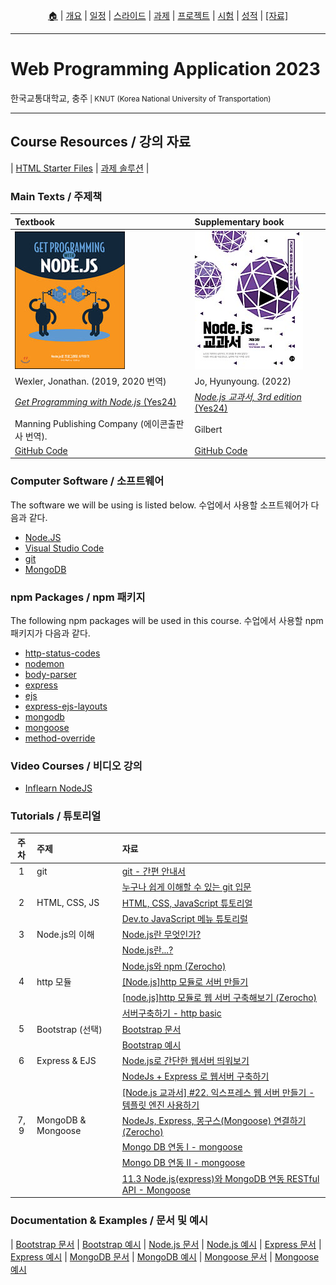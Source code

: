<p id="menu" align="center">
  <a href="https://ut-nodejs.github.io" title="Home">🏠</a> |
  <a href="about.html" title="About">개요</a> |
  <a href="/schedule.html" title="Schedule">일정</a> |
  <a href="/slides.html" title="Slides">스라이드</a> |
  <a href="/assignments.html" title="Assignments">과제</a> |
  <a href="/project.html" title="Project">프로젝트</a> |
  <a href="/tests.html" title="Tests">시험</a> |
  <a href="/grading.html" title="Grading">성적</a> |
  <a href="/resources.html" title="Resources"><u>[자료]</u></a>
</p>

---

# Web Programming Application 2023

<p>한국교통대학교, 충주<small> | KNUT (Korea National University of Transportation)</small></p>

---

## Course Resources / 강의 자료

| [HTML Starter Files](https://github.com/ut-nodejs/html-starter-files) | [과제 솔루션](https://github.com/ut-nodejs/assignment-solutions) |

### Main Texts / 주제책

| Textbook                                                                              | Supplementary book                                                                    |
| :------------------------------------------------------------------------------------ | :------------------------------------------------------------------------------------ |
| ![book-main](/img/gh-pages/book-main.jpg)                                             | ![book-extra](/img/gh-pages/book-extra.jpg)                                           |
| Wexler, Jonathan. (2019, 2020 번역)                                                   | Jo, Hyunyoung. (2022)                                                                 |
| [_Get Programming with Node.js_ (Yes24)](http://www.yes24.com/Product/Goods/86429845) | [_Node.js 교과서, 3rd edition_ (Yes24)](http://www.yes24.com/Product/Goods/116192535) |
| Manning Publishing Company (에이콘출판사 번역).                                       | Gilbert                                                                               |
| [GitHub Code](https://github.com/JonathanWexler/get-programming-with-nodejs)          | [GitHub Code](https://github.com/ZeroCho/nodejs-book)                                 |

### Computer Software / 소프트웨어

The software we will be using is listed below. 수업에서 사용할 소프트웨어가 다음과 같다.

- [Node.JS](https://nodejs.org/en/download/)
- [Visual Studio Code](https://code.visualstudio.com/download)
- [git](https://git-scm.com/downloads)
- [MongoDB](https://www.mongodb.com/try/download/community)

### npm Packages / npm 패키지

The following npm packages will be used in this course. 수업에서 사용할 npm 패키지가 다음과 같다.

- [http-status-codes](https://www.npmjs.com/package/http-status-codes)
- [nodemon](https://www.npmjs.com/package/nodemon)
- [body-parser](https://www.npmjs.com/package/body-parser)
- [express](https://www.npmjs.com/package/express)
- [ejs](https://www.npmjs.com/package/ejs)
- [express-ejs-layouts](https://www.npmjs.com/package/express-ejs-layouts)
- [mongodb](https://www.npmjs.com/package/mongodb)
- [mongoose](https://www.npmjs.com/package/mongoose)
- [method-override](https://www.npmjs.com/package/method-override)

### Video Courses / 비디오 강의

- [Inflearn NodeJS](https://www.inflearn.com/courses?s=nodejs)

### Tutorials / 튜토리얼

| 주차 | 주제               | 자료                                                                                                                                                     |
| :--: | :----------------- | :------------------------------------------------------------------------------------------------------------------------------------------------------- |
|  1   | git                | [git - 간편 안내서](https://up1.github.io/git-guide/index.ko.html)                                                                                       |
|      |                    | [누구나 쉽게 이해할 수 있는 git 입문](https://backlog.com/git-tutorial/kr/)                                                                              |
|  2   | HTML, CSS, JS      | [HTML, CSS, JavaScript 튜토리얼](https://heropy.blog/2019/04/24/html-css-starter/)                                                                       |
|      |                    | [Dev.to JavaScript 메뉴 튜토리럴](https://dev.to/ljcdev/easy-hamburger-menu-with-js-2do0)                                                                |
|  3   | Node.js의 이해     | [Node.js란 무엇인가?](https://velog.io/@sms8377/Javascript-Node.js%EB%9E%80-%EB%AC%B4%EC%97%87%EC%9D%B8%EA%B0%80)                                        |
|      |                    | [Node.js란...?](https://perfectacle.github.io/2017/06/18/what-is-node-js/)                                                                               |
|      |                    | [Node.js와 npm (Zerocho)](https://www.zerocho.com/category/NodeJS/post/57387cb8715202c8679b3af1)                                                         |
|  4   | http 모듈          | [[Node.js]http 모듈로 서버 만들기](https://velog.io/@jjaa9292/Node.jshttp-%EB%AA%A8%EB%93%88%EB%A1%9C-%EC%84%9C%EB%B2%84-%EB%A7%8C%EB%93%A4%EA%B8%B0)    |
|      |                    | [[node.js]http 모듈로 웹 서버 구축해보기 (Zerocho)](https://www.zerocho.com/category/NodeJS/post/57a8e9cb15ac0000182794fa)                               |
|      |                    | [서버구축하기 - http basic](https://javafa.gitbooks.io/nodejs_server_basic/content/chapter3.html)                                                        |
|  5   | Bootstrap (선택)   | [Bootstrap 문서](https://getbootstrap.kr/docs/5.2/getting-started/introduction/)                                                                         |
|      |                    | [Bootstrap 예시](https://getbootstrap.kr/docs/5.2/examples/)                                                                                             |
|  6   | Express & EJS      | [Node.js로 간단한 웹서버 띄워보기](https://selosele.github.io/2020/11/23/nodejs-create-webserver/)                                                       |
|      |                    | [NodeJs + Express 로 웹서버 구축하기](https://velog.io/@goody/NodeJs-Express-%EB%A1%9C-%EC%9B%B9%EC%84%9C%EB%B2%84-%EA%B5%AC%EC%B6%95%ED%95%98%EA%B8%B0) |
|      |                    | [[Node.js 교과서] #22. 익스프레스 웹 서버 만들기 - 템플릿 엔진 사용하기](https://waaaafflewithberries.tistory.com/112)                                   |
| 7, 9 | MongoDB & Mongoose | [NodeJs, Express, 몽구스(Mongoose) 연결하기 (Zerocho)](https://www.zerocho.com/category/NodeJS/post/57924d1e8241b6f43951af1a)                            |
|      |                    | [Mongo DB 연동 I - mongoose](https://javafa.gitbooks.io/nodejs_server_basic/content/chapter12.html)                                                      |
|      |                    | [Mongo DB 연동 II - mongoose](https://javafa.gitbooks.io/nodejs_server_basic/content/chapter13.html)                                                     |
|      |                    | [11.3 Node.js(express)와 MongoDB 연동 RESTful API - Mongoose](https://poiemaweb.com/mongoose)                                                            |

### Documentation & Examples / 문서 및 예시

| [Bootstrap 문서](https://getbootstrap.kr/docs/5.2/getting-started/introduction/) | [Bootstrap 예시](https://getbootstrap.kr/docs/5.2/examples/)
| [Node.js 문서](https://nodejs.org/api/) | [Node.js 예시](https://nodejs.org/ko/docs/guides/getting-started-guide/)
| [Express 문서](https://expressjs.com/ko/) | [Express 예시](https://expressjs.com/ko/starter/examples.html)
| [MongoDB 문서](https://docs.mongodb.com/) | [MongoDB 예시](https://docs.mongodb.com/manual/tutorial/query-documents/)
| [Mongoose 문서](https://mongoosejs.com/docs/guide.html) | [Mongoose 예시](https://mongoosejs.com/docs/examples.html)
